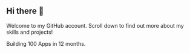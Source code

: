 ## Hi there 👋
Welcome to my GitHub account. 
Scroll down to find out more about my skills and projects!

Building 100 Apps in 12 months. 
